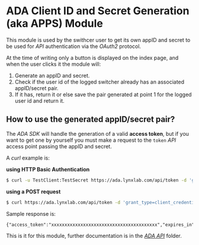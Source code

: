 # ADA Client ID and Secret Generation (aka APPS)  Module #


This module is used by the swithcer user to get its own appID and secret to be used for _API_ authentication via the _OAuth2_ protocol.

At the time of writing only a button is displayed on the index page, and when the user clicks it the module will:

1. Generate an appID and secret.
2. Check if the user id of the logged switcher already has an associated appID/secret pair.
3. If it has, return it or else save the pair generated at point 1 for the logged user id and return it.

## How to use the generated appID/secret pair? ##

The _ADA SDK_ will handle the generation of a valid **access token**, but if you want to get one by yourself you must make a request to the `token` _API_ access point passing the appID and secret.

A *curl* example is:

**using HTTP Basic Authentication**

```bash
$ curl -u TestClient:TestSecret https://ada.lynxlab.com/api/token -d 'grant_type=client_credentials'
```

**using a POST request**

```bash
$ curl https://ada.lynxlab.com/api/token -d 'grant_type=client_credentials&client_id=TestClient&client_secret=TestSecret'
```

Sample response is:

```
{"access_token":"xxxxxxxxxxxxxxxxxxxxxxxxxxxxxxxxxxxxxxxx","expires_in":3600,"token_type":"bearer","scope":null}
```

This is it for this module, further documentation is in the _[ADA API](https://github.com/lynxlab/ada/tree/ada-api/api)_ folder.
